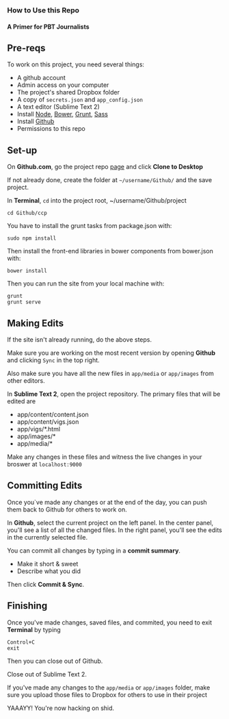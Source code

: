### How to Use this Repo
#### A Primer for PBT Journalists

## Pre-reqs
To work on this project, you need several things:

* A github account
* Admin access on your computer
* The project's shared Dropbox folder
* A copy of `secrets.json` and `app_config.json`
* A text editor (Sublime Text 2)
* Install [Node](http://nodejs.org/), [Bower](http://bower.io/), [Grunt](http://gruntjs.com/), [Sass](http://sass-lang.com/)
* Install [Github](https://mac.github.com/)
* Permissions to this repo

## Set-up
On **Github.com**, go the project repo [page](https://github.com/stvnspchr/ccp) and click **Clone to Desktop**

If not already done, create the folder at `~/username/Github/` and the save project.

In **Terminal**, `cd` into the project root, ~/username/Github/project

	cd Github/ccp

You have to install the grunt tasks from package.json with:

  	sudo npm install

Then install the front-end libraries in bower components from bower.json with:

  	bower install

Then you can run the site from your local machine with:

    grunt
    grunt serve

## Making Edits

If the site isn't already running, do the above steps.

Make sure you are working on the most recent version by opening **Github** and clicking `Sync` in the top right.

Also make sure you have all the new files in `app/media` or `app/images` from other editors.

In **Sublime Text 2**, open the project repository. The primary files that will be edited are

* app/content/content.json
* app/content/vigs.json
* app/vigs/*.html
* app/images/*
* app/media/*

Make any changes in these files and witness the live changes in your broswer at `localhost:9000`

## Committing Edits

Once you`ve made any changes or at the end of the day, you can push them back to Github for others to work on.

In **Github**, select the current project on the left panel. In the center panel, you'll see a list of all the changed files. In the right panel, you'll see the edits in the currently selected file.

You can commit all changes by typing in a **commit summary**.

* Make it short & sweet
* Describe what you did

Then click **Commit & Sync**.

## Finishing

Once you've made changes, saved files, and commited, you need to exit **Terminal** by typing

	Control+C
	exit

Then you can close out of Github.

Close out of Sublime Text 2. 

If you've made any changes to the `app/media` or `app/images` folder, make sure you upload those files to Dropbox for others to use in their project

YAAAYY! You're now hacking on shid.